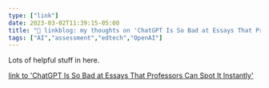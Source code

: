 ```yaml
---
type: ["link"]
date: 2023-03-02T11:39:15-05:00
title: "🔗 linkblog: my thoughts on 'ChatGPT Is So Bad at Essays That Professors Can Spot It Instantly'"
tags: ["AI","assessment","edtech","OpenAI"]
---
```

Lots of helpful stuff in here.  
 

[link to 'ChatGPT Is So Bad at Essays That Professors Can Spot It Instantly'](https://www.vice.com/en/article/epzjew/chatgpt-is-so-bad-at-essays-that-professors-can-spot-it-instantly)
